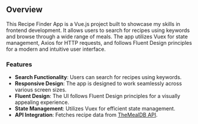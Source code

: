 ## Overview

This Recipe Finder App is a Vue.js project built to showcase my skills in frontend development. It allows users to search for recipes using keywords and browse through a wide range of meals. The app utilizes Vuex for state management, Axios for HTTP requests, and follows Fluent Design principles for a modern and intuitive user interface.

### Features

- **Search Functionality**: Users can search for recipes using keywords.
- **Responsive Design**: The app is designed to work seamlessly across various screen sizes.
- **Fluent Design**: The UI follows Fluent Design principles for a visually appealing experience.
- **State Management**: Utilizes Vuex for efficient state management.
- **API Integration**: Fetches recipe data from [TheMealDB API](https://www.themealdb.com/api.php).

